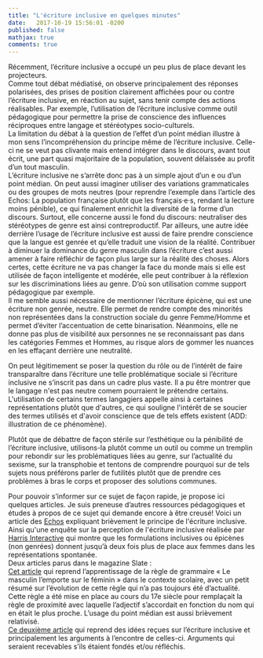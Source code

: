```yaml
---
title: "L'écriture inclusive en quelques minutes"
date:   2017-10-19 15:56:01 -0200
published: false
mathjax: true
comments: true
---
```


Récemment, l’écriture inclusive a occupé un peu plus de place devant les projecteurs.<br>
Comme tout débat médiatisé, on observe principalement des réponses polarisées, des prises de position clairement affichées pour ou contre l’écriture inclusive, en réaction au sujet, sans tenir compte des actions réalisables. Par exemple, l’utilisation de l’écriture inclusive comme outil pédagogique pour permettre la prise de conscience des influences réciproques entre langage et stéréotypes socio-culturels.<br>
La limitation du débat à la question de l’effet d’un point médian illustre à mon sens l’incompréhension du principe même de l’écriture inclusive. Celle-ci ne se veut pas clivante mais entend intégrer dans le discours, avant tout écrit, une part quasi majoritaire de la population, souvent délaissée au profit d’un tout masculin. <br>
L’écriture inclusive ne s’arrête donc pas à un simple ajout d’un e ou d’un point médian. On peut aussi imaginer utiliser des variations grammaticales ou des groupes de mots neutres (pour reprendre l’exemple dans l’article des Echos: La population française plutôt que les français·e·s, rendant la lecture moins pénible), ce qui finalement enrichit la diversité de la forme d’un discours. Surtout, elle concerne aussi le fond du discours: neutraliser des stéréotypes de genre est ainsi contreproductif.
Par ailleurs, une autre idée derrière l’usage de l’écriture inclusive est aussi de faire prendre conscience que la langue est genrée et qu’elle traduit une vision de la réalité. Contribuer à diminuer la dominance du genre masculin dans l’écriture c’est aussi amener à faire réfléchir de façon plus large sur la réalité des choses. Alors certes, cette écriture ne va pas changer la face du monde mais si elle est utilisée de façon intelligente et modérée, elle peut contribuer à la réflexion sur les discriminations liées au genre. D’où son utilisation comme support pédagogique par exemple.<br>
Il me semble aussi nécessaire de mentionner l’écriture épicène, qui est une écriture non genrée, neutre. Elle permet de rendre compte des minorités non représentées dans la construction sociale du genre Femme/Homme et permet d’éviter l’accentuation de cette binarisation. Néanmoins, elle ne donne pas plus de visibilité aux personnes ne se reconnaissant pas dans les catégories Femmes et Hommes, au risque alors de gommer les nuances en les effaçant derrière une neutralité. <br>

On peut légitimement se poser la question du rôle ou de l’intérêt de faire transparaître dans l’écriture une telle problématique sociale si l’écriture inclusive ne s’inscrit pas dans un cadre plus vaste.
Il a pu être montrer que le langage n'est pas neutre comem pourraient le prétendre certains. L'utilisation de certains termes langagiers appelle ainsi à certaines représentations plutôt que d'autres, ce qui souligne l'intérêt de se soucier des termes utilisés et d'avoir conscience que de tels effets existent (ADD: illustration de ce phénomène).<br>

Plutôt que de débattre de façon stérile sur l’esthétique ou la pénibilité de l’écriture inclusive, utilisons-la plutôt comme un outil ou comme un tremplin pour rebondir sur les problématiques liées au genre, sur l’actualité du sexisme, sur la transphobie et tentons de comprendre pourquoi sur de tels sujets nous préférons parler de futilités plutôt que de prendre ces problèmes à bras le corps et proposer des solutions communes. <br>

Pour pouvoir s’informer sur ce sujet de façon rapide, je propose ici quelques articles.
Je suis preneuse d’autres ressources pédagogiques et études à propos de ce sujet qui demande encore à être creusé! 
Voici un article des [Echos](https://start.lesechos.fr/actu-entreprises/societe/l-ecriture-inclusive-et-si-on-s-y-mettait-tou-te-s-9152.php?hpqJMQJilDsJV5XM.01) expliquant brièvement le principe de l'écriture inclusive. <br>
Ainsi qu'une enquête sur la perception de l'écriture inclusive réalisée par [Harris Interactive](http://harris-interactive.fr/opinion_polls/lecriture-inclusive/) qui montre que les formulations inclusives ou épicènes (non genrées) donnent jusqu’à deux fois plus de place aux femmes dans les représentations spontanée.<br>
Deux articles parus dans le magazine Slate :<br>
[Cet article](http://www.slate.fr/story/151880/masculin-emporte-toujours-feminin) qui reprend l’apprentissage de la règle de grammaire « Le masculin l’emporte sur le féminin » dans le contexte scolaire, avec un petit résumé sur l’évolution de cette règle qui n’a pas toujours été d’actualité. Cette règle a été mise en place au cours du 17e siècle pour remplaçait la règle de proximité avec laquelle l’adjectif s’accordait en fonction du nom qui en était le plus proche. L’usage du point médian est aussi brièvement relativisé.<br>
[Ce deuxième article](http://www.slate.fr/story/151982/huit-idees-recues-cretineries-ecriture-inclusive) qui reprend des idées reçues sur l’écriture inclusive et principalement les arguments à l’encontre de celles-ci. Arguments qui seraient recevables s’ils étaient fondés et/ou réfléchis. 






